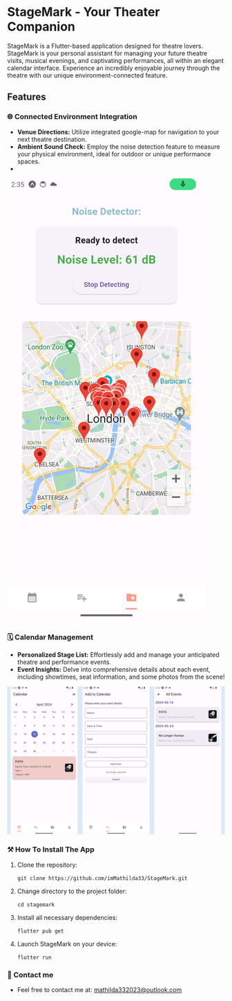 # StageMark - Your Theater Companion

StageMark is a Flutter-based application designed for theatre lovers. StageMark is your personal assistant for managing your future theatre visits, musical evenings, and captivating performances, all within an elegant calendar interface. Experience an incredibly enjoyable journey through the theatre with our unique environment-connected feature.



## Features

### 🌐 Connected Environment Integration
- **Venue Directions:** Utilize integrated google-map for navigation to your next theatre destination.
- **Ambient Sound Check:** Employ the noise detection feature to measure your physical environment, ideal for outdoor or unique performance spaces.
- 
![alt text](lib/img/2.png)

### 🗓 Calendar Management
- **Personalized Stage List:** Effortlessly add and manage your anticipated theatre and performance events.
- **Event Insights:** Delve into comprehensive details about each event, including showtimes, seat information, and some photos from the scene!

![alt text](lib/img/1.jpg)


### :hammer_and_pick: How To Install The App

1. Clone the repository:
   ```
   git clone https://github.com/imMathilda33/StageMark.git
   ```

2. Change directory to the project folder:
   ```
   cd stagemark
   ```

3. Install all necessary dependencies:
   ```
   flutter pub get
   ```

4. Launch StageMark on your device:
   ```
   flutter run
   ```




### :thought_balloon: Contact me
- Feel free to contact me at: mathilda332023@outlook.com


